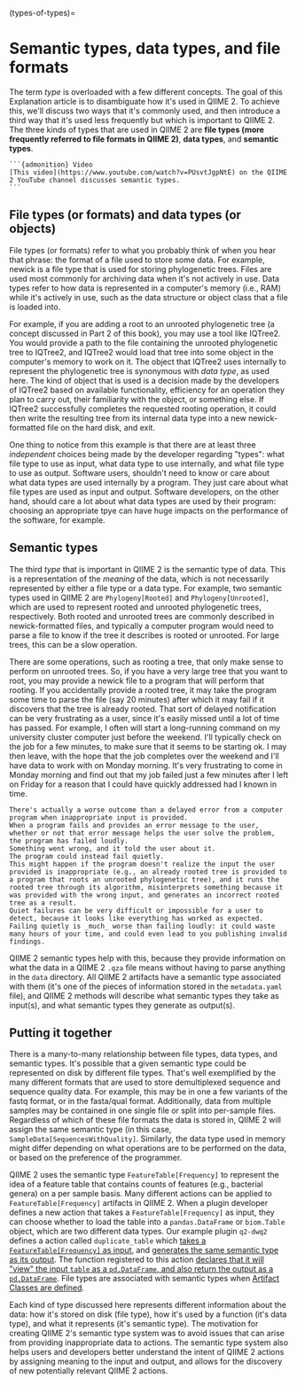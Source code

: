 (types-of-types)=
# Semantic types, data types, and file formats

The term _type_ is overloaded with a few different concepts.
The goal of this Explanation article is to disambiguate how it's used in QIIME 2.
To achieve this, we'll discuss two ways that it's commonly used, and then introduce a third way that it's used less frequently but which is important to QIIME 2.
The three kinds of types that are used in QIIME 2 are **file types (more frequently referred to file formats in QIIME 2)**, **data types**, and **semantic types**.



````{margin}
```{admonition} Video
[This video](https://www.youtube.com/watch?v=PUsvtJgpNtE) on the QIIME 2 YouTube channel discusses semantic types.
```
````

## File types (or formats) and data types (or objects)
File types (or formats) refer to what you probably think of when you hear that phrase: the format of a file used to store some data.
For example, newick is a file type that is used for storing phylogenetic trees.
Files are used most commonly for archiving data when it's not actively in use.
Data types refer to how data is represented in a computer's memory (i.e., RAM) while it's actively in use, such as the data structure or object class that a file is loaded into.

For example, if you are adding a root to an unrooted phylogenetic tree (a concept discussed in Part 2 of this book), you may use a tool like IQTree2.
You would provide a path to the file containing the unrooted phylogenetic tree to IQTree2, and IQTree2 would load that tree into some object in the computer's memory to work on it.
The object that IQTree2 uses internally to represent the phylogenetic tree is synonymous with _data type_, as used here.
The kind of object that is used is a decision made by the developers of IQTree2 based on available functionality, efficiency for an operation they plan to carry out, their familiarity with the object, or something else.
If IQTree2 successfully completes the requested rooting operation, it could then write the resulting tree from its internal data type into a new newick-formatted file on the hard disk, and exit.

One thing to notice from this example is that there are at least three *independent* choices being made by the developer regarding "types": what file type to use as input, what data type to use internally, and what file type to use as output.
Software users, shouldn't need to know or care about what data types are used internally by a program.
They just care about what file types are used as input and output.
Software developers, on the other hand, should care a lot about what data types are used by their program: choosing an appropriate tpye can have huge impacts on the performance of the software, for example.

## Semantic types
The third _type_ that is important in QIIME 2 is the semantic type of data.
This is a representation of the _meaning_ of the data, which is not necessarily represented by either a file type or a data type.
For example, two semantic types used in QIIME 2 are `Phylogeny[Rooted]` and `Phylogeny[Unrooted]`, which are used to represent rooted and unrooted phylogenetic trees, respectively.
Both rooted and unrooted trees are commonly described in newick-formatted files, and typically a computer program would need to parse a file to know if the tree it describes is rooted or unrooted.
For large trees, this can be a slow operation.

There are some operations, such as rooting a tree, that only make sense to perform on unrooted trees.
So, if you have a very large tree that you want to root, you may provide a newick file to a program that will perform that rooting.
If you accidentally provide a rooted tree, it may take the program some time to parse the file (say 20 minutes) after which it may fail if it discovers that the tree is already rooted.
That sort of delayed notification can be very frustrating as a user, since it's easily missed until a lot of time has passed.
For example, I often will start a long-running command on my university cluster computer just before the weekend.
I'll typically check on the job for a few minutes, to make sure that it seems to be starting ok.
I may then leave, with the hope that the job completes over the weekend and I'll have data to work with on Monday morning.
It's very frustrating to come in Monday morning and find out that my job failed just a few minutes after I left on Friday for a reason that I could have quickly addressed had I known in time.


```{warning}
There's actually a worse outcome than a delayed error from a computer program when inappropriate input is provided.
When a program fails and provides an error message to the user, whether or not that error message helps the user solve the problem, the program has failed loudly.
Something went wrong, and it told the user about it.
The program could instead fail quietly.
This might happen if the program doesn't realize the input the user provided is inappropriate (e.g., an already rooted tree is provided to a program that roots an unrooted phylogenetic tree), and it runs the rooted tree through its algorithm, misinterprets something because it was provided with the wrong input, and generates an incorrect rooted tree as a result.
Quiet failures can be very difficult or impossible for a user to detect, because it looks like everything has worked as expected.
Failing quietly is _much_ worse than failing loudly: it could waste many hours of your time, and could even lead to you publishing invalid findings.
```

QIIME 2 semantic types help with this, because they provide information on what the data in a QIIME 2 `.qza` file means without having to parse anything in the `data` directory.
All QIIME 2 artifacts have a semantic type associated with them (it's one of the pieces of information stored in the `metadata.yaml` file), and QIIME 2 methods will describe what semantic types they take as input(s), and what semantic types they generate as output(s).

## Putting it together

There is a many-to-many relationship between file types, data types, and semantic types.
It's possible that a given semantic type could be represented on disk by different file types.
That's well exemplified by the many different formats that are used to store demultiplexed sequence and sequence quality data.
For example, this may be in one a few variants of the fastq format, or in the fasta/qual format.
Additionally, data from multiple samples may be contained in one single file or split into per-sample files.
Regardless of which of these file formats the data is stored in, QIIME 2 will assign the same semantic type (in this case, `SampleData[SequencesWithQuality]`.
Similarly, the data type used in memory might differ depending on what operations are to be performed on the data, or based on the preference of the programmer.

QIIME 2 uses the semantic type `FeatureTable[Frequency]` to represent the idea of a feature table that contains counts of features (e.g., bacterial genera) on a per sample basis.
Many different actions can be applied to `FeatureTable[Frequency]` artifacts in QIIME 2.
When a plugin developer defines a new action that takes a `FeatureTable[Frequency]` as input, they can choose whether to load the table into a `pandas.DataFrame` or `biom.Table` object, which are two different data types.
Our example plugin `q2-dwq2` defines a action called `duplicate_table` which [takes a `FeatureTable[Frequency]` as input](https://github.com/caporaso-lab/q2-dwq2/blob/e8fe1e5b32bfc2a331d48611b3a70b0fa5b19165/q2_dwq2/plugin_setup.py#L38), and [generates the same semantic type as its output](https://github.com/caporaso-lab/q2-dwq2/blob/e8fe1e5b32bfc2a331d48611b3a70b0fa5b19165/q2_dwq2/plugin_setup.py#L40).
The function registered to this action [declares that it will "view" the input `table` as a `pd.DataFrame`, and also return the output as a `pd.DataFrame`](https://github.com/caporaso-lab/q2-dwq2/blob/e8fe1e5b32bfc2a331d48611b3a70b0fa5b19165/q2_dwq2/plugin_setup.py#L32).
File types are associated with semantic types when [Artifact Classes are defined](https://github.com/qiime2/q2-types/blob/e25f9355958755343977e037bbe39110cfb56a63/q2_types/feature_table/_type.py#L42).

Each kind of type discussed here represents different information about the data: how it's stored on disk (file type), how it's used by a function (it's data type), and what it represents (it's semantic type).
The motivation for creating QIIME 2's semantic type system was to avoid issues that can arise from providing inappropriate data to actions.
The semantic type system also helps users and developers better understand the intent of QIIME 2 actions by assigning meaning to the input and output, and allows for the discovery of new potentially relevant QIIME 2 actions.